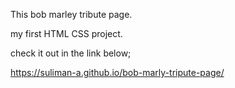 This bob marley tribute page.

my first HTML CSS project.

check it out in the link below;

https://suliman-a.github.io/bob-marly-tripute-page/
